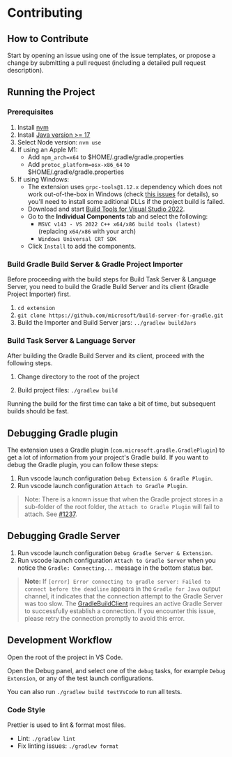 # Contributing

## How to Contribute

Start by opening an issue using one of the issue templates, or propose a change
by submitting a pull request (including a detailed pull request description).

## Running the Project

### Prerequisites

1. Install [nvm](https://github.com/nvm-sh/nvm)
2. Install [Java version >= 17](https://adoptium.net/)
3. Select Node version: `nvm use`
4. If using an Apple M1:
    - Add `npm_arch=x64` to $HOME/.gradle/gradle.properties
    - Add `protoc_platform=osx-x86_64` to $HOME/.gradle/gradle.properties
5. If using Windows:
    - The extension uses `grpc-tools@1.12.x` dependency which does not work
      out-of-the-box in Windows (check
      [this issues](https://github.com/grpc/grpc-node/issues/2338) for details),
      so you'll need to install some aditional DLLs if the project build is
      failed.
    - Download and start
      [Build Tools for Visual Studio 2022](https://visualstudio.microsoft.com/downloads/#build-tools-for-visual-studio-2022).
    - Go to the **Individual Components** tab and select the following:
        - `MSVC v143 - VS 2022 C++ x64/x86 build tools (latest)` (replacing
          `x64/x86` with your arch)
        - `Windows Universal CRT SDK`
    - Click `Install` to add the components.

### Build Gradle Build Server & Gradle Project Importer

Before proceeding with the build steps for Build Task Server & Language Server,
you need to build the Gradle Build Server and its client (Gradle Project
Importer) first.

1. `cd extension`
2. `git clone https://github.com/microsoft/build-server-for-gradle.git `
3. Build the Importer and Build Server jars: `../gradlew buildJars`

### Build Task Server & Language Server

After building the Gradle Build Server and its client, proceed with the
following steps.

1. Change directory to the root of the project

2. Build project files: `./gradlew build`

Running the build for the first time can take a bit of time, but subsequent
builds should be fast.

## Debugging Gradle plugin

The extension uses a Gradle plugin (`com.microsoft.gradle.GradlePlugin`) to get
a lot of information from your project's Gradle build. If you want to debug the
Gradle plugin, you can follow these steps:

1. Run vscode launch configuration `Debug Extension & Gradle Plugin`.
2. Run vscode launch configuration `Attach to Gradle Plugin`.

> Note: There is a known issue that when the Gradle project stores in a
> sub-folder of the root folder, the `Attach to Gradle Plugin` will fail to
> attach. See [#1237](https://github.com/microsoft/vscode-gradle/issues/1237).

## Debugging Gradle Server

1. Run vscode launch configuration `Debug Gradle Server & Extension`.
2. Run vscode launch configuration `Attach to Gradle Server` when you notice the
   `Gradle: Connecting...` message in the bottom status bar.

> **Note:** If `[error] Error connecting to gradle server: Failed to connect before the deadline`  appears in the `Gradle for Java` output channel, it indicates that the connection attempt to the Gradle Server was too slow. The [GradleBuildClient](/extension/jdtls.ext/com.microsoft.gradle.bs.importer/src/com/microsoft/gradle/bs/importer/ImporterPlugin.java#L107) requires an active Gradle Server to successfully establish a connection. If you encounter this issue, please retry the connection promptly to avoid this error.

## Development Workflow

Open the root of the project in VS Code.

Open the Debug panel, and select one of the `debug` tasks, for example
`Debug Extension`, or any of the test launch configurations.

You can also run `./gradlew build testVsCode` to run all tests.

### Code Style

Prettier is used to lint & format most files.

-   Lint: `./gradlew lint`
-   Fix linting issues: `./gradlew format`
